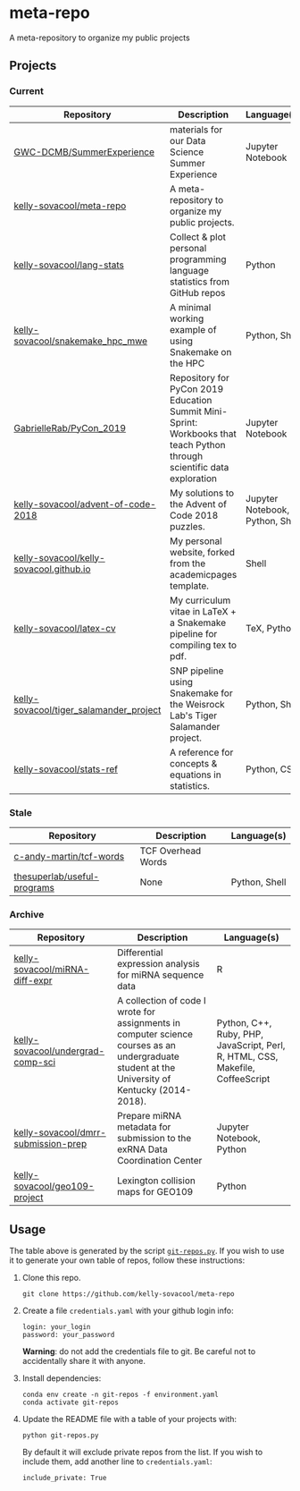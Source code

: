 # meta-repo

A meta-repository to organize my public projects

## Projects

### Current
| Repository | Description | Language(s) |
|---|---|---|
| [GWC-DCMB/SummerExperience](https://github.com/GWC-DCMB/SummerExperience.git) | materials for our Data Science Summer Experience  | Jupyter Notebook |
| [kelly-sovacool/meta-repo](https://github.com/kelly-sovacool/meta-repo.git) | A meta-repository to organize my public projects. |  |
| [kelly-sovacool/lang-stats](https://github.com/kelly-sovacool/lang-stats.git) | Collect & plot personal programming language statistics from GitHub repos | Python |
| [kelly-sovacool/snakemake_hpc_mwe](https://github.com/kelly-sovacool/snakemake_hpc_mwe.git) | A minimal working example of using Snakemake on the HPC | Python, Shell |
| [GabrielleRab/PyCon_2019](https://github.com/GabrielleRab/PyCon_2019.git) | Repository for PyCon 2019 Education Summit Mini-Sprint: Workbooks that teach Python through scientific data exploration | Jupyter Notebook |
| [kelly-sovacool/advent-of-code-2018](https://github.com/kelly-sovacool/advent-of-code-2018.git) | My solutions to the Advent of Code 2018 puzzles. | Jupyter Notebook, Python, Shell |
| [kelly-sovacool/kelly-sovacool.github.io](https://github.com/kelly-sovacool/kelly-sovacool.github.io.git) | My personal website, forked from the academicpages template. | Shell |
| [kelly-sovacool/latex-cv](https://github.com/kelly-sovacool/latex-cv.git) | My curriculum vitae in LaTeX + a Snakemake pipeline for compiling tex to pdf. | TeX, Python |
| [kelly-sovacool/tiger_salamander_project](https://github.com/kelly-sovacool/tiger_salamander_project.git) | SNP pipeline using Snakemake for the Weisrock Lab's Tiger Salamander project. | Python, Shell |
| [kelly-sovacool/stats-ref](https://github.com/kelly-sovacool/stats-ref.git) | A reference for concepts & equations in statistics. | Python, CSS |

### Stale
| Repository | Description | Language(s) |
|---|---|---|
| [c-andy-martin/tcf-words](https://github.com/c-andy-martin/tcf-words.git) | TCF Overhead Words |  |
| [thesuperlab/useful-programs](https://github.com/thesuperlab/useful-programs.git) | None | Python, Shell |

### Archive
| Repository | Description | Language(s) |
|---|---|---|
| [kelly-sovacool/miRNA-diff-expr](https://github.com/kelly-sovacool/miRNA-diff-expr.git) | Differential expression analysis for miRNA sequence data | R |
| [kelly-sovacool/undergrad-comp-sci](https://github.com/kelly-sovacool/undergrad-comp-sci.git) | A collection of code I wrote for assignments in computer science courses as an undergraduate student at the University of Kentucky (2014-2018). | Python, C++, Ruby, PHP, JavaScript, Perl, R, HTML, CSS, Makefile, CoffeeScript |
| [kelly-sovacool/dmrr-submission-prep](https://github.com/kelly-sovacool/dmrr-submission-prep.git) | Prepare miRNA metadata for submission to the exRNA Data Coordination Center | Jupyter Notebook, Python |
| [kelly-sovacool/geo109-project](https://github.com/kelly-sovacool/geo109-project.git) | Lexington collision maps for GEO109 | Python |

## Usage

The table above is generated by the script [`git-repos.py`](git-repos.py). If you wish to use it to generate your own table of repos, follow these instructions:

1. Clone this repo.

    ```
    git clone https://github.com/kelly-sovacool/meta-repo
    ```

1. Create a file `credentials.yaml` with your github login info:

    ```
    login: your_login
    password: your_password
    ```

    **Warning**: do not add the credentials file to git. Be careful not to accidentally share it with anyone.

1. Install dependencies:

    ```
    conda env create -n git-repos -f environment.yaml
    conda activate git-repos
    ```

1. Update the README file with a table of your projects with:

    ```
    python git-repos.py
    ```

    By default it will exclude private repos from the list.
    If you wish to include them, add another line to `credentials.yaml`:
    ```
    include_private: True
    ```
